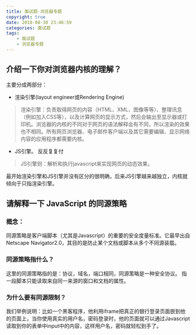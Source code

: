 ```yaml
---
title: 面试题-浏览器专题
copyright: true
date: 2018-08-30 23:46:59
categories: 面试题
tags:
    - 面试题
    - 浏览器专题
---
```

## 介绍一下你对浏览器内核的理解？
主要分成两部分：

- 渲染引擎(layout engineer或Rendering Engine)

> 渲染引擎：负责取得网页的内容（HTML、XML、图像等等）、整理讯息（例如加入CSS等），以及计算网页的显示方式，然后会输出至显示器或打印机。浏览器的内核的不同对于网页的语法解释会有不同，所以渲染的效果也不相同。所有网页浏览器、电子邮件客户端以及其它需要编辑、显示网络内容的应用程序都需要内核。

- JS引擎。 反反复复付

> JS引擎则：解析和执行javascript来实现网页的动态效果。

最开始渲染引擎和JS引擎并没有区分的很明确，后来JS引擎越来越独立，内核就倾向于只指渲染引擎。

## 请解释一下 JavaScript 的同源策略
### 概念：
同源策略是客户端脚本（尤其是Javascript）的重要的安全度量标准。它最早出自Netscape Navigator2.0，其目的是防止某个文档或脚本从多个不同源装载。

### 同源策略指什么？
这里的同源策略指的是：协议，域名，端口相同，同源策略是一种安全协议。
指一段脚本只能读取来自同一来源的窗口和文档的属性。


### 为什么要有同源限制？
我们举例说明：比如一个黑客程序，他利用iframe把真正的银行登录页面嵌到他的页面上，当你使用真实的用户名，密码登录时，他的页面就可以通过Javascript读取到你的表单中input中的内容，这样用户名，密码就轻松到手了。